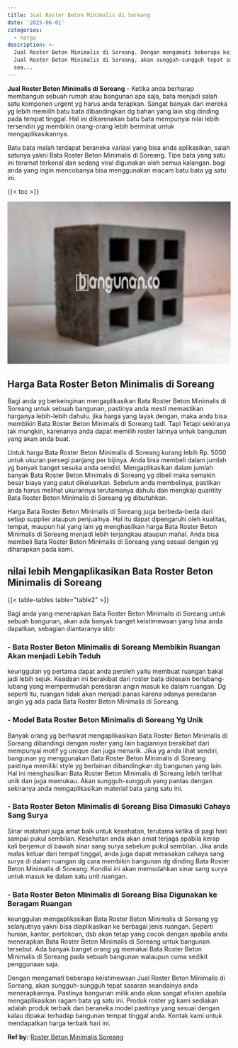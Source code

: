 ```yaml
---
title: Jual Roster Beton Minimalis di Soreang
date: '2025-06-01'
categories:
  - harga
description: >-
  Jual Roster Beton Minimalis di Soreang. Dengan mengamati beberapa keistimewaan
  Jual Roster Beton Minimalis di Soreang, akan sungguh-sungguh tepat sasaran
  sea...
---
```


**Jual Roster Beton Minimalis di Soreang** – Ketika anda berharap membangun sebuah rumah atau bangunan apa saja, bata menjadi salah satu komponen urgent yg harus anda terapkan. Sangat banyak dari mereka yg lebih memilih batu bata dibandingkan dg bahan yang lain sbg dinding pada tempat tinggal. Hal ini dikarenakan batu bata mempunyai nilai lebih tersendiri yg membikin orang-orang lebih berminat untuk mengaplikasikannya.

Batu bata malah terdapat beraneka variasi yang bisa anda aplikasikan, salah satunya yakni Bata Roster Beton Minimalis di Soreang. Tipe bata yang satu ini teramat terkenal dan sedang viral digunakan oleh semua kalangan. bagi anda yang ingin mencobanya bisa menggunakan macam batu bata yg satu ini.

{{< toc >}}

![Jual Roster Beton Minimalis di Soreang](/images/bata-roster-minimalis-18.png)

## Harga Bata Roster Beton Minimalis di Soreang

Bagi anda yg berkeinginan mengaplikasikan Bata Roster Beton Minimalis di Soreang untuk sebuah bangunan, pastinya anda mesti memastikan harganya lebih-lebih dahulu. jika harga yang layak dengan, maka anda bisa membikin Bata Roster Beton Minimalis di Soreang tadi. Tapi Tetapi sekiranya tak mungkin, karenanya anda dapat memilih roster lainnya untuk bangunan yang akan anda buat.

Untuk harga Bata Roster Beton Minimalis di Soreang kurang lebih Rp. 5000 untuk ukuran persegi panjang per bijinya. Anda bisa membeli dalam jumlah yg banyak banget sesuka anda sendiri. Mengaplikasikan dalam jumlah banyak Bata Roster Beton Minimalis di Soreang yg dibeli maka semakin besar biaya yang patut dikeluarkan. Sebelum anda membelinya, pastikan anda harus melihat ukurannya terutamanya dahulu dan mengkaji quantity Bata Roster Beton Minimalis di Soreang yg dibutuhkan.

Harga Bata Roster Beton Minimalis di Soreang juga berbeda-beda dari setiap supplier ataupun penjualnya. Hal itu dapat dipengaruhi oleh kualitas, tempat, maupun hal yang lain yg menghasilkan harga Bata Roster Beton Minimalis di Soreang menjadi lebih terjangkau ataupun mahal. Anda bisa membeli Bata Roster Beton Minimalis di Soreang yang sesuai dengan yg diharapkan pada kami.

## nilai lebih Mengaplikasikan Bata Roster Beton Minimalis di Soreang

{{< table-tables table="table2" >}}

Bagi anda yang menerapkan Bata Roster Beton Minimalis di Soreang untuk sebuah bangunan, akan ada banyak banget keistimewaan yang bisa anda dapatkan, sebagian diantaranya sbb:

### \- Bata Roster Beton Minimalis di Soreang Membikin Ruangan Akan menjadi Lebih Teduh

keunggulan yg pertama dapat anda peroleh yaitu membuat ruangan bakal jadi lebih sejuk. Keadaan ini berakibat dari roster bata didesain berlubang-lubang yang mempermudah peredaran angin masuk ke dalam ruangan. Dg seperti itu, ruangan tidak akan menjadi panas karena adanya peredaran angin yg ada pada Bata Roster Beton Minimalis di Soreang.

### \- Model Bata Roster Beton Minimalis di Soreang Yg Unik

Banyak orang yg berhasrat mengaplikasikan Bata Roster Beton Minimalis di Soreang dibandingi dengan roster yang lain bagiannya berakibat dari mempunyai motif yg unique dan juga menarik. Jika yg anda lihat sendiri, bangunan yg menggunakan Bata Roster Beton Minimalis di Soreang pastinya memiliki style yg berlainan dibandingkan dg bangunan yang lain. Hal ini menghasilkan Bata Roster Beton Minimalis di Soreang lebih terlihat unik dan juga memukau. Akan sungguh-sungguh yang pantas dengan sekiranya anda mengaplikasikan material bata yang satu ini.

### \- Bata Roster Beton Minimalis di Soreang Bisa Dimasuki Cahaya Sang Surya

Sinar matahari juga amat baik untuk kesehatan, terutama ketika di pagi hari sampai pukul sembilan. Kesehatan anda akan amat terjaga apabila kerap kali berjemur di bawah sinar sang surya sebelum pukul sembilan. Jika anda malas keluar dari tempat tinggal, anda juga dapat merasakan cahaya sang surya di dalam ruangan dg cara membikin bangunan dg dinding Bata Roster Beton Minimalis di Soreang. Kondisi ini akan memudahkan sinar sang surya untuk masuk ke dalam satu unit ruangan.

### \- Bata Roster Beton Minimalis di Soreang Bisa Digunakan ke Beragam Ruangan

keunggulan mengaplikasikan Bata Roster Beton Minimalis di Soreang yg selanjutnya yakni bisa diaplikasikan ke berbagai jenis ruangan. Seperti hunian, kantor, pertokoan, dsb akan tetap yang cocok dengan apabila anda menerapkan Bata Roster Beton Minimalis di Soreang untuk bangunan tersebut. Ada banyak banget orang yg memakai Bata Roster Beton Minimalis di Soreang pada sebuah bangunan walaupun cuma sedikit penggunaan saja.

Dengan mengamati beberapa keistimewaan Jual Roster Beton Minimalis di Soreang, akan sungguh-sungguh tepat sasaran seandainya anda menerapkannya. Pastinya bangunan milik anda akan sangat efisien apabila mengaplikasikan ragam bata yg satu ini. Produk roster yg kami sediakan adalah produk terbaik dan beraneka model pastinya yang sesuai dengan kalau dipakai terhadap bangunan tempat tinggal anda. Kontak kami untuk mendapatkan harga terbaik hari ini.

**Ref by:** [Roster Beton Minimalis Soreang](https://id.wikipedia.org/wiki/Roster)
